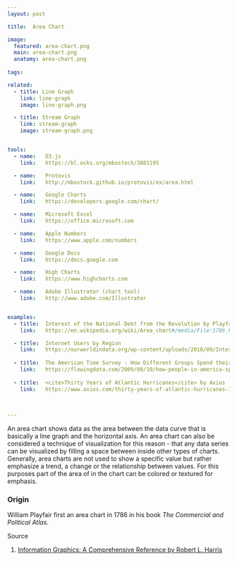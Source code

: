 ```yaml
---
layout: post

title:  Area Chart

image:
  featured: area-chart.png
  main: area-chart.png
  anatomy: area-chart.png
  
tags:

related:
  - title: Line Graph
    link: line-graph
    image: line-graph.png

  - title: Stream Graph
    link: stream-graph
    image: stream-graph.png


tools:
  - name:   D3.js
    link:   https://bl.ocks.org/mbostock/3883195

  - name:   Protovis
    link:   http://mbostock.github.io/protovis/ex/area.html

  - name:   Google Charts
    link:   https://developers.google.com/chart/

  - name:   Microsoft Excel
    link:   https://office.microsoft.com

  - name:   Apple Numbers
    link:   https://www.apple.com/numbers

  - name:   Google Docs
    link:   https://docs.google.com

  - name:   High Charts
    link:   https://www.highcharts.com

  - name:   Adobe Illustrator (chart tool)
    link:   http://www.adobe.com/Illustrator


examples:
  - title:  Interest of the National Debt from the Revolution by Playfair 1786
    link:   https://en.wikipedia.org/wiki/Area_chart#/media/File:1786_Playfair_-_25_Interest_of_the_national_Debt_from_the_Revolution.jpg

  - title:  Internet Users by Region
    link:   https://ourworldindata.org/wp-content/uploads/2018/09/Internet-users-by-world-region.png
    
  - title:  The American Time Survey - How Different Groups Spend their Day
    link:   https://flowingdata.com/2009/08/10/how-people-in-america-spend-their-day/
    
  - title:  <cite>Thirty Years of Atlantic Hurricanes</cite> by Axios
    link:   https://www.axios.com/thirty-years-of-atlantic-hurricanes-1513305322-8b3c056a-ff13-49dc-a95d-961481119907.html
    
    

---
```


An area chart shows data as the area between the data curve that is basically a line graph and the horizontal axis. An area chart can also be considered a technique of visualization for this reason - that any data series can be visualized by filling a space between inside other types of charts.
Generally, area charts are not used to show a specific value but rather emphasize a trend, a change or the relationship between values. For this purposes part of the area of in the chart can be colored or textured for emphasis.

### Origin

William Playfair first an area chart  in 1786 in his book *The Commercial and Political Atlas*.

Source

1. [Information Graphics: A Comprehensive Reference by Robert L. Harris](https://books.google.com/books?id=LT1RXREvkGIC)
